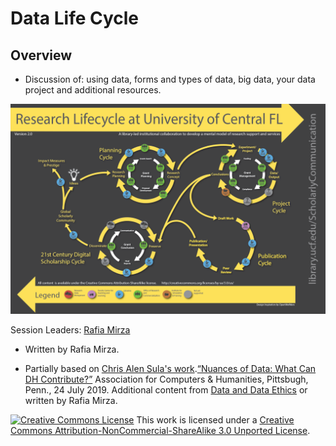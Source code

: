 # Data Life Cycle 

## Overview
* Discussion of: using data, forms and types of data, big data, your data project and additional resources.

[![Research Life Cycle](https://github.com/SouthernMethodistUniversity/datalifecycle/blob/main/images/researchlifecycle.png)](https://library.ucf.edu/about/departments/scholarly-communication/overview-research-lifecycle/)



Session Leaders:  [Rafia Mirza](http://guides.smu.edu/prf.php?account_id=142826/) 
* Written by Rafia Mirza.

* Partially based on [Chris Alen Sula's work](http://chrisalensula.org/).[“Nuances of Data: What Can DH Contribute?”](https://docs.google.com/presentation/d/1JlKse8nv3KMTVi8QbwZPI1A6YUkXra1-ypltJRb9hZs/edit#slide=id.p) Association for Computers & Humanities, Pittsbugh, Penn., 24 July 2019. Additional content from [Data and Data Ethics](https://github.com/DHRI-Curriculum/data-literacies) or written by Rafia Mirza.
 
[![Creative Commons License](https://licensebuttons.net/l/by-nc-sa/3.0/88x31.png)](https://creativecommons.org/licenses/by-nc-sa/3.0/)
This work is licensed under a <a rel="license" href="http://creativecommons.org/licenses/by-nc-sa/3.0/">Creative Commons Attribution-NonCommercial-ShareAlike 3.0 Unported License</a>.

